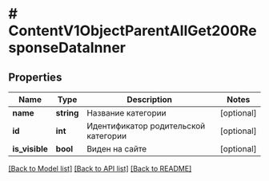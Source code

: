 # # ContentV1ObjectParentAllGet200ResponseDataInner

## Properties

Name | Type | Description | Notes
------------ | ------------- | ------------- | -------------
**name** | **string** | Название категории | [optional]
**id** | **int** | Идентификатор родительской категории | [optional]
**is_visible** | **bool** | Виден на сайте | [optional]

[[Back to Model list]](../../README.md#models) [[Back to API list]](../../README.md#endpoints) [[Back to README]](../../README.md)
